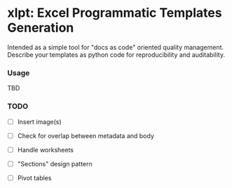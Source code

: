 # xlpt: Excel Programmatic Templates Generation

Intended as a simple tool for "docs as code" oriented quality management.
Describe your templates as python code for reproducibility and auditability.


### Usage

TBD


### TODO

- [ ] Insert image(s)
- [ ] Check for overlap between metadata and body
- [ ] Handle worksheets
- [ ] "Sections" design pattern
- [ ] Pivot tables


